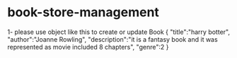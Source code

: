 # book-store-management
1- please use object like this to create or update Book 
{
    "title":"harry botter",
    "author":"Joanne Rowling",
    "description":"it is a fantasy book and it was represented as movie included 8 chapters",
    "genre":2
}
